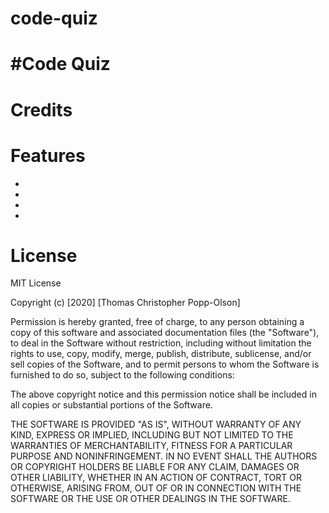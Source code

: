 # code-quiz
<h1>#Code Quiz</h1>


<ul>
    <ol></ol>
    <ol></ol>
    <ol></ol>
</ul>

<h1>Credits<h1>





<h1>Features</h1>

<ul>
    <li></li>
    <li></li>
    <li></li>
    <li></li>
</ul>

<h1>License</H1>



MIT License

Copyright (c) [2020] [Thomas Christopher Popp-Olson]

Permission is hereby granted, free of charge, to any person obtaining a copy
of this software and associated documentation files (the "Software"), to deal
in the Software without restriction, including without limitation the rights
to use, copy, modify, merge, publish, distribute, sublicense, and/or sell
copies of the Software, and to permit persons to whom the Software is
furnished to do so, subject to the following conditions:

The above copyright notice and this permission notice shall be included in all
copies or substantial portions of the Software.

THE SOFTWARE IS PROVIDED "AS IS", WITHOUT WARRANTY OF ANY KIND, EXPRESS OR
IMPLIED, INCLUDING BUT NOT LIMITED TO THE WARRANTIES OF MERCHANTABILITY,
FITNESS FOR A PARTICULAR PURPOSE AND NONINFRINGEMENT. IN NO EVENT SHALL THE
AUTHORS OR COPYRIGHT HOLDERS BE LIABLE FOR ANY CLAIM, DAMAGES OR OTHER
LIABILITY, WHETHER IN AN ACTION OF CONTRACT, TORT OR OTHERWISE, ARISING FROM,
OUT OF OR IN CONNECTION WITH THE SOFTWARE OR THE USE OR OTHER DEALINGS IN THE
SOFTWARE.

